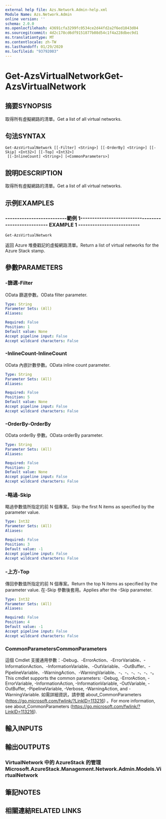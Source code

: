 ```yaml
---
external help file: Azs.Network.Admin-help.xml
Module Name: Azs.Network.Admin
online version: ''
schema: 2.0.0
ms.openlocfilehash: 43691cfa3299fc0534ce2d44fd2a2f6ed1043d04
ms.sourcegitcommit: 4d2c178cd6df9151877b08d54c1f4a228dbec9d1
ms.translationtype: MT
ms.contentlocale: zh-TW
ms.lasthandoff: 01/29/2020
ms.locfileid: "93792003"
---
```

# <span data-ttu-id="895f9-101">Get-AzsVirtualNetwork</span><span class="sxs-lookup"><span data-stu-id="895f9-101">Get-AzsVirtualNetwork</span></span>

## <span data-ttu-id="895f9-102">摘要</span><span class="sxs-lookup"><span data-stu-id="895f9-102">SYNOPSIS</span></span>
<span data-ttu-id="895f9-103">取得所有虛擬網路的清單。</span><span class="sxs-lookup"><span data-stu-id="895f9-103">Get a list of all virtual networks.</span></span>

## <span data-ttu-id="895f9-104">句法</span><span class="sxs-lookup"><span data-stu-id="895f9-104">SYNTAX</span></span>

```
Get-AzsVirtualNetwork [[-Filter] <String>] [[-OrderBy] <String>] [[-Skip] <Int32>] [[-Top] <Int32>]
 [[-InlineCount] <String>] [<CommonParameters>]
```

## <span data-ttu-id="895f9-105">說明</span><span class="sxs-lookup"><span data-stu-id="895f9-105">DESCRIPTION</span></span>
<span data-ttu-id="895f9-106">取得所有虛擬網路的清單。</span><span class="sxs-lookup"><span data-stu-id="895f9-106">Get a list of all virtual networks.</span></span>

## <span data-ttu-id="895f9-107">示例</span><span class="sxs-lookup"><span data-stu-id="895f9-107">EXAMPLES</span></span>

### <span data-ttu-id="895f9-108">--------------------------範例 1--------------------------</span><span class="sxs-lookup"><span data-stu-id="895f9-108">-------------------------- EXAMPLE 1 --------------------------</span></span>
```
Get-AzsVirtualNetwork
```

<span data-ttu-id="895f9-109">返回 Azure 堆疊戳記的虛擬網路清單。</span><span class="sxs-lookup"><span data-stu-id="895f9-109">Return a list of virtual networks for the Azure Stack stamp.</span></span>

## <span data-ttu-id="895f9-110">參數</span><span class="sxs-lookup"><span data-stu-id="895f9-110">PARAMETERS</span></span>

### <span data-ttu-id="895f9-111">-篩選</span><span class="sxs-lookup"><span data-stu-id="895f9-111">-Filter</span></span>
<span data-ttu-id="895f9-112">OData 篩選參數。</span><span class="sxs-lookup"><span data-stu-id="895f9-112">OData filter parameter.</span></span>

```yaml
Type: String
Parameter Sets: (All)
Aliases: 

Required: False
Position: 1
Default value: None
Accept pipeline input: False
Accept wildcard characters: False
```

### <span data-ttu-id="895f9-113">-InlineCount</span><span class="sxs-lookup"><span data-stu-id="895f9-113">-InlineCount</span></span>
<span data-ttu-id="895f9-114">OData 內嵌計數參數。</span><span class="sxs-lookup"><span data-stu-id="895f9-114">OData inline count parameter.</span></span>

```yaml
Type: String
Parameter Sets: (All)
Aliases: 

Required: False
Position: 5
Default value: None
Accept pipeline input: False
Accept wildcard characters: False
```

### <span data-ttu-id="895f9-115">-OrderBy</span><span class="sxs-lookup"><span data-stu-id="895f9-115">-OrderBy</span></span>
<span data-ttu-id="895f9-116">OData orderBy 參數。</span><span class="sxs-lookup"><span data-stu-id="895f9-116">OData orderBy parameter.</span></span>

```yaml
Type: String
Parameter Sets: (All)
Aliases: 

Required: False
Position: 2
Default value: None
Accept pipeline input: False
Accept wildcard characters: False
```

### <span data-ttu-id="895f9-117">-略過</span><span class="sxs-lookup"><span data-stu-id="895f9-117">-Skip</span></span>
<span data-ttu-id="895f9-118">略過參數值所指定的前 N 個專案。</span><span class="sxs-lookup"><span data-stu-id="895f9-118">Skip the first N items as specified by the parameter value.</span></span>

```yaml
Type: Int32
Parameter Sets: (All)
Aliases: 

Required: False
Position: 3
Default value: -1
Accept pipeline input: False
Accept wildcard characters: False
```

### <span data-ttu-id="895f9-119">-上方</span><span class="sxs-lookup"><span data-stu-id="895f9-119">-Top</span></span>
<span data-ttu-id="895f9-120">傳回參數值所指定的前 N 個專案。</span><span class="sxs-lookup"><span data-stu-id="895f9-120">Return the top N items as specified by the parameter value.</span></span>
<span data-ttu-id="895f9-121">在-Skip 參數後套用。</span><span class="sxs-lookup"><span data-stu-id="895f9-121">Applies after the -Skip parameter.</span></span>

```yaml
Type: Int32
Parameter Sets: (All)
Aliases: 

Required: False
Position: 4
Default value: -1
Accept pipeline input: False
Accept wildcard characters: False
```

### <span data-ttu-id="895f9-122">CommonParameters</span><span class="sxs-lookup"><span data-stu-id="895f9-122">CommonParameters</span></span>
<span data-ttu-id="895f9-123">這個 Cmdlet 支援通用參數：-Debug、-ErrorAction、-ErrorVariable、-InformationAction、-InformationVariable、-OutVariable、-OutBuffer、-PipelineVariable、-WarningAction、-WarningVariable、-、-、-、-、-、-。</span><span class="sxs-lookup"><span data-stu-id="895f9-123">This cmdlet supports the common parameters: -Debug, -ErrorAction, -ErrorVariable, -InformationAction, -InformationVariable, -OutVariable, -OutBuffer, -PipelineVariable, -Verbose, -WarningAction, and -WarningVariable.</span></span> <span data-ttu-id="895f9-124">如需詳細資訊，請參閱 about_CommonParameters (https://go.microsoft.com/fwlink/?LinkID=113216) 。</span><span class="sxs-lookup"><span data-stu-id="895f9-124">For more information, see about_CommonParameters (https://go.microsoft.com/fwlink/?LinkID=113216).</span></span>

## <span data-ttu-id="895f9-125">輸入</span><span class="sxs-lookup"><span data-stu-id="895f9-125">INPUTS</span></span>

## <span data-ttu-id="895f9-126">輸出</span><span class="sxs-lookup"><span data-stu-id="895f9-126">OUTPUTS</span></span>

### <span data-ttu-id="895f9-127">VirtualNetwork 中的 AzureStack 的管理</span><span class="sxs-lookup"><span data-stu-id="895f9-127">Microsoft.AzureStack.Management.Network.Admin.Models.VirtualNetwork</span></span>

## <span data-ttu-id="895f9-128">筆記</span><span class="sxs-lookup"><span data-stu-id="895f9-128">NOTES</span></span>

## <span data-ttu-id="895f9-129">相關連結</span><span class="sxs-lookup"><span data-stu-id="895f9-129">RELATED LINKS</span></span>

